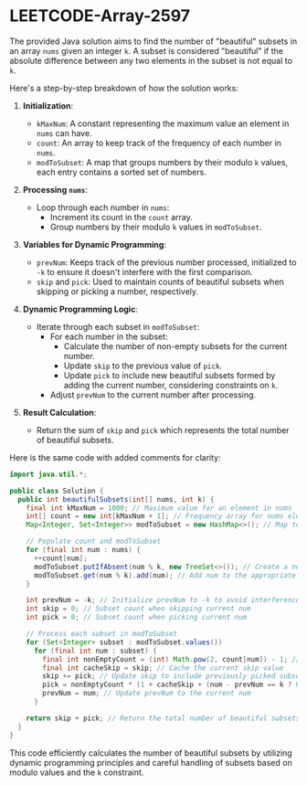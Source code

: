 # LEETCODE-Array-2597
The provided Java solution aims to find the number of "beautiful" subsets in an array `nums` given an integer `k`. A subset is considered "beautiful" if the absolute difference between any two elements in the subset is not equal to `k`.

Here's a step-by-step breakdown of how the solution works:

1. **Initialization**:
   - `kMaxNum`: A constant representing the maximum value an element in `nums` can have.
   - `count`: An array to keep track of the frequency of each number in `nums`.
   - `modToSubset`: A map that groups numbers by their modulo `k` values, each entry contains a sorted set of numbers.

2. **Processing `nums`**:
   - Loop through each number in `nums`:
     - Increment its count in the `count` array.
     - Group numbers by their modulo `k` values in `modToSubset`.

3. **Variables for Dynamic Programming**:
   - `prevNum`: Keeps track of the previous number processed, initialized to `-k` to ensure it doesn't interfere with the first comparison.
   - `skip` and `pick`: Used to maintain counts of beautiful subsets when skipping or picking a number, respectively.

4. **Dynamic Programming Logic**:
   - Iterate through each subset in `modToSubset`:
     - For each number in the subset:
       - Calculate the number of non-empty subsets for the current number.
       - Update `skip` to the previous value of `pick`.
       - Update `pick` to include new beautiful subsets formed by adding the current number, considering constraints on `k`.
     - Adjust `prevNum` to the current number after processing.

5. **Result Calculation**:
   - Return the sum of `skip` and `pick` which represents the total number of beautiful subsets.

Here is the same code with added comments for clarity:

```java
import java.util.*;

public class Solution {
  public int beautifulSubsets(int[] nums, int k) {
    final int kMaxNum = 1000; // Maximum value for an element in nums
    int[] count = new int[kMaxNum + 1]; // Frequency array for nums elements
    Map<Integer, Set<Integer>> modToSubset = new HashMap<>(); // Map to group numbers by their mod k value

    // Populate count and modToSubset
    for (final int num : nums) {
      ++count[num];
      modToSubset.putIfAbsent(num % k, new TreeSet<>()); // Create a new TreeSet if mod group doesn't exist
      modToSubset.get(num % k).add(num); // Add num to the appropriate mod group
    }

    int prevNum = -k; // Initialize prevNum to -k to avoid interference in the first loop
    int skip = 0; // Subset count when skipping current num
    int pick = 0; // Subset count when picking current num

    // Process each subset in modToSubset
    for (Set<Integer> subset : modToSubset.values())
      for (final int num : subset) {
        final int nonEmptyCount = (int) Math.pow(2, count[num]) - 1; // Calculate non-empty subsets for current num
        final int cacheSkip = skip; // Cache the current skip value
        skip += pick; // Update skip to include previously picked subsets
        pick = nonEmptyCount * (1 + cacheSkip + (num - prevNum == k ? 0 : pick)); // Update pick with new subsets
        prevNum = num; // Update prevNum to the current num
      }

    return skip + pick; // Return the total number of beautiful subsets
  }
}
```

This code efficiently calculates the number of beautiful subsets by utilizing dynamic programming principles and careful handling of subsets based on modulo values and the `k` constraint.
